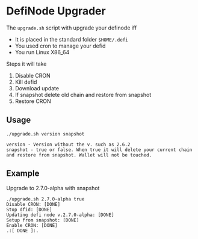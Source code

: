 # DefiNode Upgrader

The ```upgrade.sh``` script with upgrade your definode iff

- It is placed in the standard folder ```$HOME/.defi```
- You used cron to manage your defid
- You run Linux X86_64

Steps it will take

1. Disable CRON
2. Kill defid
3. Download update
4. If snapshot delete old chain and restore from snapshot
5. Restore CRON

## Usage

```
./upgrade.sh version snapshot

version - Version without the v. such as 2.6.2
snapshot - true or false. When true it will delete your current chain and restore from snapshot. Wallet will not be touched.
```

## Example

Upgrade to 2.7.0-alpha with snapshot

```
./upgrade.sh 2.7.0-alpha true
Disable CRON: [DONE]
Stop dfid: [DONE]
Updating defi node v.2.7.0-alpha: [DONE]
Setup from snapshot: [DONE]
Enable CRON: [DONE]
.:[ DONE ]:.
```
